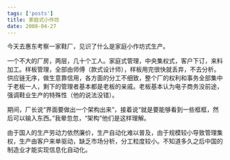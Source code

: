 ```yaml
--- 
tags: ['posts']
title: 家庭式小作坊
date: 2008-04-27
---
```


今天去惠东考察一家鞋厂，见识了什么是家庭小作坊式生产。

<!--more-->

一个不大的厂房，两层，几十个工人。家庭式管理，中央集权式，客户下订，来料加工。样板管理，全部由师傅（款式设计师），样板用完很快就丢弃，不去分析。供应链无序，做生意靠信用，各方面的分工不细致，整个厂的权利和事务全部集中于老板一人，剩下的管理者基本都是老板的亲戚。老板基本认为电子商务没前途，强调鞋业生产的特殊性（他的说法没错）。

期间，厂长说“界面要做出一个架构出来”，接着说“就是要能够看到一些框框，然后可以输入东西。”我晕忽忽，“架构”他们是这样理解。

由于国人的生产劳动力依然廉价，生产自动化难以普及，由于规模较小导致管理集权，生产由客户来单驱动，缺乏市场分析，分工粒度较小。不知道多久之后中国的制造业才能实现信息化自动化。
